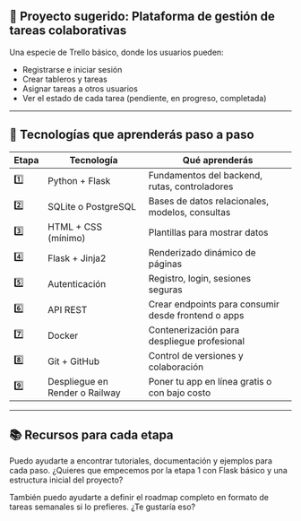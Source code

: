 

## 🚀 Proyecto sugerido: **Plataforma de gestión de tareas colaborativas**

Una especie de Trello básico, donde los usuarios pueden:
- Registrarse e iniciar sesión
- Crear tableros y tareas
- Asignar tareas a otros usuarios
- Ver el estado de cada tarea (pendiente, en progreso, completada)

---

## 🧱 Tecnologías que aprenderás paso a paso

| Etapa | Tecnología | Qué aprenderás |
|------|------------|----------------|
| 1️⃣ | Python + Flask | Fundamentos del backend, rutas, controladores |
| 2️⃣ | SQLite o PostgreSQL | Bases de datos relacionales, modelos, consultas |
| 3️⃣ | HTML + CSS (mínimo) | Plantillas para mostrar datos |
| 4️⃣ | Flask + Jinja2 | Renderizado dinámico de páginas |
| 5️⃣ | Autenticación | Registro, login, sesiones seguras |
| 6️⃣ | API REST | Crear endpoints para consumir desde frontend o apps |
| 7️⃣ | Docker | Contenerización para despliegue profesional |
| 8️⃣ | Git + GitHub | Control de versiones y colaboración |
| 9️⃣ | Despliegue en Render o Railway | Poner tu app en línea gratis o con bajo costo |

---

## 📚 Recursos para cada etapa

Puedo ayudarte a encontrar tutoriales, documentación y ejemplos para cada paso. ¿Quieres que empecemos por la etapa 1 con Flask básico y una estructura inicial del proyecto?

También puedo ayudarte a definir el roadmap completo en formato de tareas semanales si lo prefieres. ¿Te gustaría eso?
